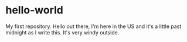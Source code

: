 # hello-world
My first repository.
Hello out there, I'm here in the US and it's a little past midnight as I write this.
It's very windy outside.
